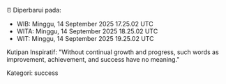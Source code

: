 ⏰ Diperbarui pada:
- WIB: Minggu, 14 September 2025 17.25.02 UTC
- WITA: Minggu, 14 September 2025 18.25.02 UTC
- WIT: Minggu, 14 September 2025 19.25.02 UTC

Kutipan Inspiratif:
"Without continual growth and progress, such words as improvement, achievement, and success have no meaning."


Kategori: success

